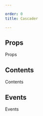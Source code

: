 ```yaml
---

order: 0
title: Cascader

---
```

 
## Props
 
Props
 
## Contents
 
Contents
 
## Events
 
Events
 
